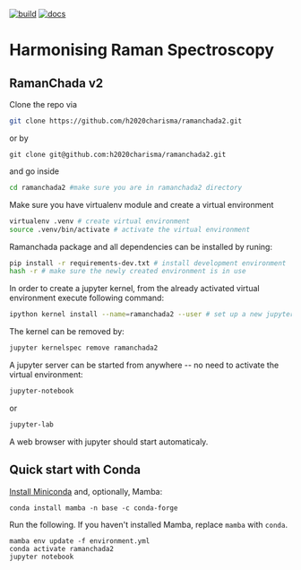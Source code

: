 [![build](https://github.com/h2020charisma/ramanchada2/workflows/build/badge.svg)](https://github.com/h2020charisma/ramanchada2/actions/workflows/build.yml)
[![docs](https://github.com/h2020charisma/ramanchada2/workflows/docs/badge.svg)](https://h2020charisma.github.io/ramanchada2/index.html)

Harmonising Raman Spectroscopy
==============================

RamanChada v2
--------------

Clone the repo via
```bash
git clone https://github.com/h2020charisma/ramanchada2.git
```
or by
```
git clone git@github.com:h2020charisma/ramanchada2.git
```


and go inside
```bash
cd ramanchada2 #make sure you are in ramanchada2 directory
```

Make sure you have virtualenv module and create a virtual environment
```bash
virtualenv .venv # create virtual environment
source .venv/bin/activate # activate the virtual environment
```

Ramanchada package and all dependencies can be installed by runing:

```bash
pip install -r requirements-dev.txt # install development environment
hash -r # make sure the newly created environment is in use
```

In order to create a jupyter kernel, from the already activated virtual environment execute following command:

```bash
ipython kernel install --name=ramanchada2 --user # set up a new jupyter kernel
```

The kernel can be removed by:
```bash
jupyter kernelspec remove ramanchada2
```

A jupyter server can be started from anywhere -- no need to activate the virtual environment:
```bash
jupyter-notebook
```
or
```bash
jupyter-lab
```

A web browser with jupyter should start automaticaly.


## Quick start with Conda

[Install Miniconda](https://conda.io/projects/conda/en/latest/user-guide/install/index.html) and, optionally, Mamba:
```
conda install mamba -n base -c conda-forge
```

Run the following. If you haven't installed Mamba, replace `mamba` with `conda`.
```
mamba env update -f environment.yml
conda activate ramanchada2
jupyter notebook
```
